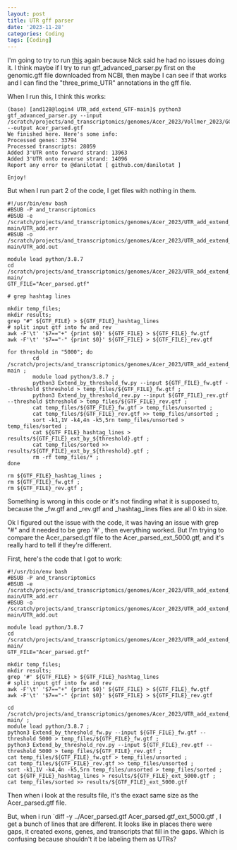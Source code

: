 ```yaml
---
layout: post
title: UTR gff parser
date: '2023-11-28'
categories: Coding
tags: [Coding]
---
```


I'm going to try to run [this](https://github.com/danilotat/UTR_add_extend_GTF/tree/main) again because Nick said he had no issues doing it. I think maybe if I try to run gtf_advanced_parser.py first on the genomic.gff file downloaded from NCBI, then maybe I can see if that works and I can find the "three_prime_UTR" annotations in the gff file.

When I run this, I think this works:

```{bash}
(base) [and128@login4 UTR_add_extend_GTF-main]$ python3 gtf_advanced_parser.py --input /scratch/projects/and_transcriptomics/genomes/Acer_2023/Vollmer_2023/GCA_032359415.1_NEU_Acer_K2_genomic.gtf --output Acer_parsed.gtf
We finished here. Here's some info:
Processed genes: 33794
Processed transcripts: 28059
Added 3'UTR onto forward strand: 13963
Added 3'UTR onto reverse strand: 14096
Report any error to @danilotat [ github.com/danilotat ]

Enjoy!
```

But when I run part 2 of the code, I get files with nothing in them.

```{bash}
#!/usr/bin/env bash
#BSUB -P and_transcriptomics
#BSUB -e /scratch/projects/and_transcriptomics/genomes/Acer_2023/UTR_add_extend_GTF-main/UTR_add.err
#BSUB -o /scratch/projects/and_transcriptomics/genomes/Acer_2023/UTR_add_extend_GTF-main/UTR_add.out

module load python/3.8.7
cd /scratch/projects/and_transcriptomics/genomes/Acer_2023/UTR_add_extend_GTF-main/
GTF_FILE="Acer_parsed.gtf"

# grep hashtag lines

mkdir temp_files;
mkdir results;
grep "#" ${GTF_FILE} > ${GTF_FILE}_hashtag_lines
# split input gtf into fw and rev
awk -F'\t' '$7=="+" {print $0}' ${GTF_FILE} > ${GTF_FILE}_fw.gtf
awk -F'\t' '$7=="-" {print $0}' ${GTF_FILE} > ${GTF_FILE}_rev.gtf

for threshold in "5000"; do
        cd /scratch/projects/and_transcriptomics/genomes/Acer_2023/UTR_add_extend_GTF-main ;
        module load python/3.8.7 ;
        python3 Extend_by_threshold_fw.py --input ${GTF_FILE}_fw.gtf --threshold $threshold > temp_files/${GTF_FILE}_fw.gtf ;
        python3 Extend_by_threshold_rev.py --input ${GTF_FILE}_rev.gtf --threshold $threshold > temp_files/${GTF_FILE}_rev.gtf ;
        cat temp_files/${GTF_FILE}_fw.gtf > temp_files/unsorted ;
        cat temp_files/${GTF_FILE}_rev.gtf >> temp_files/unsorted ;
        sort -k1,1V -k4,4n -k5,5rn temp_files/unsorted > temp_files/sorted ;
        cat ${GTF_FILE}_hashtag_lines > results/${GTF_FILE}_ext_by_${threshold}.gtf ;
        cat temp_files/sorted >> results/${GTF_FILE}_ext_by_${threshold}.gtf ;
        rm -rf temp_files/* ;
done

rm ${GTF_FILE}_hashtag_lines ;
rm ${GTF_FILE}_fw.gtf ;
rm ${GTF_FILE}_rev.gtf ;
```

Something is wrong in this code or it's not finding what it is supposed to, because the _fw.gtf and _rev.gtf and _hashtag_lines files are all 0 kb in size.

Ok I figured out the issue with the code, it was having an issue with grep "#" and it needed to be grep '#' , then everything worked. But I'm trying to compare the Acer_parsed.gtf file to the Acer_parsed_ext_5000.gtf, and it's really hard to tell if they're different. 

First, here's the code that I got to work:

```{bash}
#!/usr/bin/env bash
#BSUB -P and_transcriptomics
#BSUB -e /scratch/projects/and_transcriptomics/genomes/Acer_2023/UTR_add_extend_GTF-main/UTR_add.err
#BSUB -o /scratch/projects/and_transcriptomics/genomes/Acer_2023/UTR_add_extend_GTF-main/UTR_add.out

module load python/3.8.7
cd /scratch/projects/and_transcriptomics/genomes/Acer_2023/UTR_add_extend_GTF-main/
GTF_FILE="Acer_parsed.gtf"

mkdir temp_files;
mkdir results;
grep '#' ${GTF_FILE} > ${GTF_FILE}_hashtag_lines
# split input gtf into fw and rev
awk -F'\t' '$7=="+" {print $0}' ${GTF_FILE} > ${GTF_FILE}_fw.gtf
awk -F'\t' '$7=="-" {print $0}' ${GTF_FILE} > ${GTF_FILE}_rev.gtf

cd /scratch/projects/and_transcriptomics/genomes/Acer_2023/UTR_add_extend_GTF-main/ ;
module load python/3.8.7 ;
python3 Extend_by_threshold_fw.py --input ${GTF_FILE}_fw.gtf --threshold 5000 > temp_files/${GTF_FILE}_fw.gtf ;
python3 Extend_by_threshold_rev.py --input ${GTF_FILE}_rev.gtf --threshold 5000 > temp_files/${GTF_FILE}_rev.gtf ;
cat temp_files/${GTF_FILE}_fw.gtf > temp_files/unsorted ;
cat temp_files/${GTF_FILE}_rev.gtf >> temp_files/unsorted ;
sort -k1,1V -k4,4n -k5,5rn temp_files/unsorted > temp_files/sorted ;
cat ${GTF_FILE}_hashtag_lines > results/${GTF_FILE}_ext_5000.gtf ;
cat temp_files/sorted >> results/${GTF_FILE}_ext_5000.gtf
```

Then when i look at the results file, it's the exact same size as the Acer_parsed.gtf file.

But, when i run `diff -y ../Acer_parsed.gtf Acer_parsed.gtf_ext_5000.gtf , I get a bunch of lines that are different. It looks like in places there were gaps, it created exons, genes, and transcripts that fill in the gaps. Which is confusing because shouldn't it be labeling them as UTRs? 


